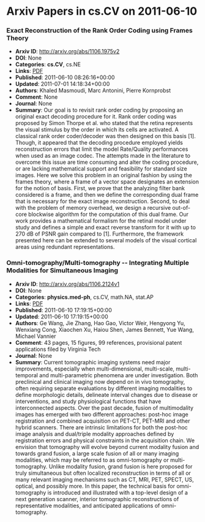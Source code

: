 # Arxiv Papers in cs.CV on 2011-06-10
### Exact Reconstruction of the Rank Order Coding using Frames Theory
- **Arxiv ID**: http://arxiv.org/abs/1106.1975v2
- **DOI**: None
- **Categories**: **cs.CV**, cs.NE
- **Links**: [PDF](http://arxiv.org/pdf/1106.1975v2)
- **Published**: 2011-06-10 08:26:16+00:00
- **Updated**: 2011-07-01 14:18:34+00:00
- **Authors**: Khaled Masmoudi, Marc Antonini, Pierre Kornprobst
- **Comment**: None
- **Journal**: None
- **Summary**: Our goal is to revisit rank order coding by proposing an original exact decoding procedure for it. Rank order coding was proposed by Simon Thorpe et al. who stated that the retina represents the visual stimulus by the order in which its cells are activated. A classical rank order coder/decoder was then designed on this basis [1]. Though, it appeared that the decoding procedure employed yields reconstruction errors that limit the model Rate/Quality performances when used as an image codec. The attempts made in the literature to overcome this issue are time consuming and alter the coding procedure, or are lacking mathematical support and feasibility for standard size images. Here we solve this problem in an original fashion by using the frames theory, where a frame of a vector space designates an extension for the notion of basis. First, we prove that the analyzing filter bank considered is a frame, and then we define the corresponding dual frame that is necessary for the exact image reconstruction. Second, to deal with the problem of memory overhead, we design a recursive out-of-core blockwise algorithm for the computation of this dual frame. Our work provides a mathematical formalism for the retinal model under study and defines a simple and exact reverse transform for it with up to 270 dB of PSNR gain compared to [1]. Furthermore, the framework presented here can be extended to several models of the visual cortical areas using redundant representations.



### Omni-tomography/Multi-tomography -- Integrating Multiple Modalities for Simultaneous Imaging
- **Arxiv ID**: http://arxiv.org/abs/1106.2124v1
- **DOI**: None
- **Categories**: **physics.med-ph**, cs.CV, math.NA, stat.AP
- **Links**: [PDF](http://arxiv.org/pdf/1106.2124v1)
- **Published**: 2011-06-10 17:19:15+00:00
- **Updated**: 2011-06-10 17:19:15+00:00
- **Authors**: Ge Wang, Jie Zhang, Hao Gao, Victor Weir, Hengyong Yu, Wenxiang Cong, Xiaochen Xu, Haiou Shen, James Bennett, Yue Wang, Michael Vannier
- **Comment**: 43 pages, 15 figures, 99 references, provisional patent applications
  filed by Virginia Tech
- **Journal**: None
- **Summary**: Current tomographic imaging systems need major improvements, especially when multi-dimensional, multi-scale, multi-temporal and multi-parametric phenomena are under investigation. Both preclinical and clinical imaging now depend on in vivo tomography, often requiring separate evaluations by different imaging modalities to define morphologic details, delineate interval changes due to disease or interventions, and study physiological functions that have interconnected aspects. Over the past decade, fusion of multimodality images has emerged with two different approaches: post-hoc image registration and combined acquisition on PET-CT, PET-MRI and other hybrid scanners. There are intrinsic limitations for both the post-hoc image analysis and dual/triple modality approaches defined by registration errors and physical constraints in the acquisition chain. We envision that tomography will evolve beyond current modality fusion and towards grand fusion, a large scale fusion of all or many imaging modalities, which may be referred to as omni-tomography or multi-tomography. Unlike modality fusion, grand fusion is here proposed for truly simultaneous but often localized reconstruction in terms of all or many relevant imaging mechanisms such as CT, MRI, PET, SPECT, US, optical, and possibly more. In this paper, the technical basis for omni-tomography is introduced and illustrated with a top-level design of a next generation scanner, interior tomographic reconstructions of representative modalities, and anticipated applications of omni-tomography.



